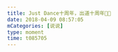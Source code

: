 ```yaml
---
title: Just Dance十周年，出道十周年🙏🙏
date: 2018-04-09 08:57:05
mCategories: [说说]
type: moment
time: t085705
---
```


<div id="pics-20180409085705"></div>

<script src="/lib/moment/pics.js"></script>
<script>
var data = [
    {"link": "2018-04-09_000000.jpeg", "type": "shuoshuo"},
    {"link": "2018-04-09_000001.jpeg", "type": "shuoshuo"},
    {"link": "2018-04-09_000002.jpeg", "type": "shuoshuo"},
    {"link": "2018-04-09_000003.jpeg", "type": "shuoshuo"}
];
picsRender(data, "pics-20180409085705");
</script>
